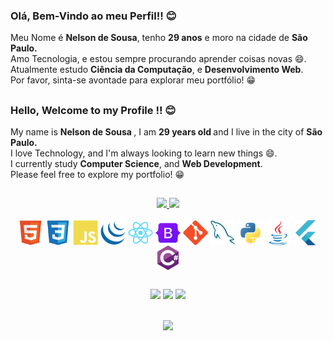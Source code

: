 
### Olá, Bem-Vindo ao meu Perfil!! 😊
Meu Nome é <strong>Nelson de Sousa</strong>, tenho <strong>29 anos</strong> e moro na cidade de <strong>São Paulo.</strong><br>
Amo Tecnologia, e estou sempre procurando aprender coisas novas 😄.<br>
Atualmente estudo <strong>Ciência da Computação</strong>, e <strong>Desenvolvimento Web</strong>.<br>
Por favor, sinta-se avontade para explorar meu portfólio! 😁<br>

##

### Hello, Welcome to my Profile !! 😊
My name is <strong> Nelson de Sousa </strong>, I am <strong> 29 years old </strong> and I live in the city of <strong> São Paulo. </strong> <br>
I love Technology, and I'm always looking to learn new things 😄. <br>
I currently study <strong>Computer Science</strong>, and <strong>Web Development</strong>. <br>
Please feel free to explore my portfolio! 😁 <br>
##


 <div align="center">
  <a href="https://github.com/NelsonSSoares" >
  <img height="180em" src="https://github-readme-stats.vercel.app/api?username=NelsonSSoares&show_icons=true&theme=chartreuse-dark&include_all_commits=true&count_private=true"/>
  <img height="180em" src="https://github-readme-stats.vercel.app/api/top-langs/?username=NelsonSSoares&layout=compact&langs_count=10&theme=chartreuse-dark"/>
</div>

<div style="display: inline-block" align="center"><br>
   <img align="center" alt="Nel-HTML" height="40" width="40" src="https://raw.githubusercontent.com/devicons/devicon/master/icons/html5/html5-original.svg">
   <img align="center" alt="Nel-CSS" height="40" width="40" src="https://raw.githubusercontent.com/devicons/devicon/master/icons/css3/css3-original.svg">
   <img align="center" alt="Nel-Js" height="40" width="40" src="https://raw.githubusercontent.com/devicons/devicon/master/icons/javascript/javascript-plain.svg">   
   <img align="center" alt="Nel-Jq" height="40" width="40" src="https://raw.githubusercontent.com/devicons/devicon/master/icons/jquery/jquery-plain.svg">
   <img align="center" alt="Nel-rc" height="40" width="40" src="https://raw.githubusercontent.com/devicons/devicon/master/icons/react/react-original.svg">
   <img align="center" alt="Nel-Bt" height="40" width="40" src="https://raw.githubusercontent.com/devicons/devicon/master/icons/bootstrap/bootstrap-original.svg">
   <img align="center" alt="Nel-git" height="40" width="40" src="https://raw.githubusercontent.com/devicons/devicon/master/icons/git/git-original.svg">
   <img align="center" alt="Nel-sql" height="40" width="40" src="https://raw.githubusercontent.com/devicons/devicon/master/icons/mysql/mysql-original.svg">
   <img align="center" alt="Nel-Python" height="40" width="40" src="https://raw.githubusercontent.com/devicons/devicon/master/icons/python/python-original.svg">
   <img align="center" alt="Nel-Java" height="40" width="40" src="https://raw.githubusercontent.com/devicons/devicon/master/icons/java/java-original.svg">
   <img align="center" alt="Nel-Flut" height="40" width="40" src="https://raw.githubusercontent.com/devicons/devicon/master/icons/flutter/flutter-original.svg">  
   <img align="center" alt="Nel-Csharp" height="40" width="40" src="https://raw.githubusercontent.com/devicons/devicon/master/icons/csharp/csharp-original.svg">
   
   
   
</div>

  ##
  
  
  <div align="center">
    <a href = "mailto:devnelsonssoares@gmail.com"><img src="https://img.shields.io/badge/-Gmail-%23333?style=for-the-badge&logo=gmail&logoColor=white" target="_blank"></a>
    <a href="https://www.linkedin.com/in/nelsonssoares/" target="_blank"><img src="https://img.shields.io/badge/-LinkedIn-%230077B5?style=for-the-badge&logo=linkedin&logoColor=white" target="_blank"></a> 
    <a href="https://api.whatsapp.com/send?phone=+5511958791414"><img src="https://img.shields.io/badge/WhatsApp-25D366?style=for-the-badge&logo=whatsapp&logoColor=white"></a>
  </div>
  <br>
  <p align="center"> 
   <img alingn="center" src="https://profile-counter.glitch.me/NelsonSSoares/count.svg" />
 </p>


